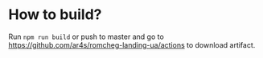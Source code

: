 # How to build?

Run `npm run build` or push to master and go to https://github.com/ar4s/romcheg-landing-ua/actions to download artifact.
